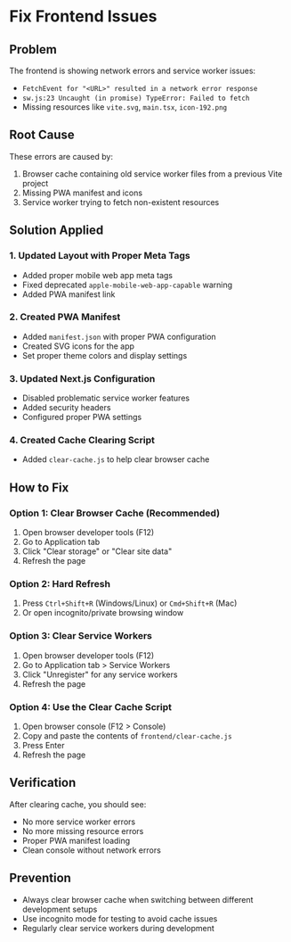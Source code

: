 # Fix Frontend Issues

## Problem
The frontend is showing network errors and service worker issues:
- `FetchEvent for "<URL>" resulted in a network error response`
- `sw.js:23 Uncaught (in promise) TypeError: Failed to fetch`
- Missing resources like `vite.svg`, `main.tsx`, `icon-192.png`

## Root Cause
These errors are caused by:
1. Browser cache containing old service worker files from a previous Vite project
2. Missing PWA manifest and icons
3. Service worker trying to fetch non-existent resources

## Solution Applied

### 1. Updated Layout with Proper Meta Tags
- Added proper mobile web app meta tags
- Fixed deprecated `apple-mobile-web-app-capable` warning
- Added PWA manifest link

### 2. Created PWA Manifest
- Added `manifest.json` with proper PWA configuration
- Created SVG icons for the app
- Set proper theme colors and display settings

### 3. Updated Next.js Configuration
- Disabled problematic service worker features
- Added security headers
- Configured proper PWA settings

### 4. Created Cache Clearing Script
- Added `clear-cache.js` to help clear browser cache

## How to Fix

### Option 1: Clear Browser Cache (Recommended)
1. Open browser developer tools (F12)
2. Go to Application tab
3. Click "Clear storage" or "Clear site data"
4. Refresh the page

### Option 2: Hard Refresh
1. Press `Ctrl+Shift+R` (Windows/Linux) or `Cmd+Shift+R` (Mac)
2. Or open incognito/private browsing window

### Option 3: Clear Service Workers
1. Open browser developer tools (F12)
2. Go to Application tab > Service Workers
3. Click "Unregister" for any service workers
4. Refresh the page

### Option 4: Use the Clear Cache Script
1. Open browser console (F12 > Console)
2. Copy and paste the contents of `frontend/clear-cache.js`
3. Press Enter
4. Refresh the page

## Verification
After clearing cache, you should see:
- No more service worker errors
- No more missing resource errors
- Proper PWA manifest loading
- Clean console without network errors

## Prevention
- Always clear browser cache when switching between different development setups
- Use incognito mode for testing to avoid cache issues
- Regularly clear service workers during development
